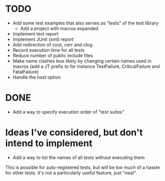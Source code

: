 TODO
====
- Add some test examples that also serves as "tests" of the test library
    - Add a project with macros expanded
- Implement text report
- Implement JUnit (xml) report
- Add redirection of cout, cerr and clog.
- Record execution time for all tests
- Reduce number of public include files
- Make name clashes less likely by changing certain names used in macros (add a JT prefix to for instance TestFailure, CriticalFailure and FatalFailure)
- Handle the host option

DONE
====
- Add a way to specify execution order of "test suites"

Ideas I've considered, but don't intend to implement
====================================================
- Add a way to list the names of all tests without executing them

This is possible for auto-registered tests, but will be too much of a hassle for other tests. It's not a particularly useful feature, just "neat".
